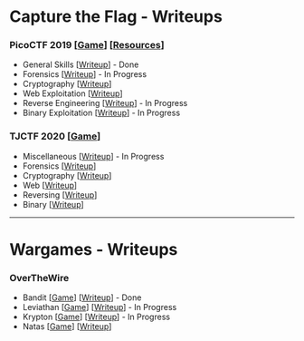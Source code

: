 # Capture the Flag - Writeups

### PicoCTF 2019 [[Game](https://2019game.picoctf.com/game)] [[Resources](https://picoctf.com/resources)]
- General Skills  [[Writeup](https://github.com/sabinach/ctf/tree/master/2019_picoctf/general_skills)] - Done
- Forensics  [[Writeup](https://github.com/sabinach/ctf/tree/master/2019_picoctf/forensics)] - In Progress
- Cryptography  [[Writeup](https://github.com/sabinach/ctf/tree/master/2019_picoctf/cryptography)]
- Web Exploitation  [[Writeup](https://github.com/sabinach/ctf/tree/master/2019_picoctf/web_exploitation)]
- Reverse Engineering [[Writeup](https://github.com/sabinach/ctf/tree/master/2019_picoctf/reverse_engineering)] - In Progress
- Binary Exploitation [[Writeup](https://github.com/sabinach/ctf/tree/master/2019_picoctf/binary_exploitation)] - In Progress

### TJCTF 2020 [[Game](https://tjctf.org/)]
- Miscellaneous  [[Writeup](https://github.com/sabinach/ctf/tree/master/2020_tjctf/misc)] - In Progress
- Forensics  [[Writeup](https://github.com/sabinach/ctf/tree/master/2020_tjctf/forensics)]
- Cryptography  [[Writeup](https://github.com/sabinach/ctf/tree/master/2020_tjctf/cryptography)]
- Web  [[Writeup](https://github.com/sabinach/ctf/tree/master/2020_tjctf/web)]
- Reversing [[Writeup](https://github.com/sabinach/ctf/tree/master/2020_tjctf/reversing)]
- Binary [[Writeup](https://github.com/sabinach/ctf/tree/master/2020_tjctf/binary)]

---

# Wargames - Writeups

###  OverTheWire
- Bandit [[Game](https://overthewire.org/wargames/bandit/)] [[Writeup](https://github.com/sabinach/ctf/tree/master/overthewire/bandit)] - Done
- Leviathan [[Game](https://overthewire.org/wargames/leviathan/)] [[Writeup](https://github.com/sabinach/ctf/tree/master/overthewire/leviathan)] - In Progress
- Krypton [[Game](https://overthewire.org/wargames/krypton/)] [[Writeup](https://github.com/sabinach/ctf/tree/master/overthewire/krypton)] - In Progress
- Natas [[Game](https://overthewire.org/wargames/natas/)] [[Writeup](https://github.com/sabinach/ctf/tree/master/overthewire/natas)]
